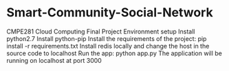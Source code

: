 # Smart-Community-Social-Network
CMPE281 Cloud Computing Final Project  Environment setup Install python2.7 Install python-pip Install the requirements of the project: pip install -r requirements.txt Install redis locally and change the host in the source code to localhost Run the app: python app.py The application will be running on localhost at port 3000 
